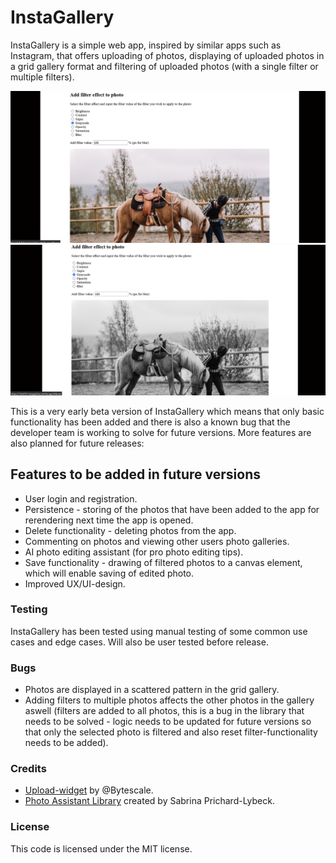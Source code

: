 # InstaGallery

InstaGallery is a simple web app, inspired by similar apps such as Instagram, that offers uploading of photos, displaying of uploaded photos in a grid gallery format and filtering of uploaded photos (with a single filter or multiple filters).

![InstaGallery example before](./imageExamples/Before%20filtering.png)
![InstaGallery example after](./imageExamples/After%20applied%20filter.png)

This is a very early beta version of InstaGallery which means that only basic functionality has been added and there is also a known bug that the developer team is working to solve for future versions. More features are also planned for future releases:

## Features to be added in future versions

* User login and registration.
* Persistence - storing of the photos that have been added to the app for rerendering next time the app is opened.
* Delete functionality - deleting photos from the app.
* Commenting on photos and viewing other users photo galleries.
* AI photo editing assistant (for pro photo editing tips).
* Save functionality - drawing of filtered photos to a canvas element, which will enable saving of edited photo.
* Improved UX/UI-design.

### Testing

InstaGallery has been tested using manual testing of some common use cases and edge cases. Will also be user tested before release.

### Bugs

* Photos are displayed in a scattered pattern in the grid gallery.
* Adding filters to multiple photos affects the other photos in the gallery aswell (filters are added to all photos, this is a bug in the library that needs to be solved - logic needs to be updated for future versions so that only the selected photo is filtered and also reset filter-functionality needs to be added).

### Credits

* [Upload-widget](https://www.npmjs.com/package/@bytescale/upload-widget) by @Bytescale.
* [Photo Assistant Library](https://www.npmjs.com/package/photo-assistant) created by Sabrina Prichard-Lybeck.

### License

This code is licensed under the MIT license.
